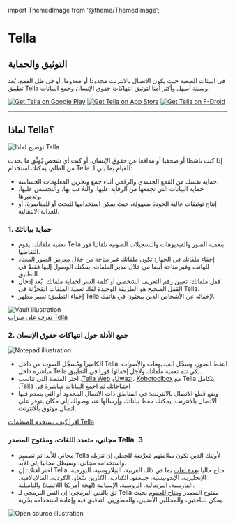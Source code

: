 import ThemedImage from '@theme/ThemedImage';

<div>
<div id="intro">
    <div classname="intro-column" id="intro-column1">
        <h1>Tella</h1>
        <h2>التوثيق والحماية</h2>
        <p>في البيئات الصعبة حيث يكون الاتصال بالانترنت محدودا أو معدوما، أو في ظل القمع، يُعد تطبيق Tella وسيلة أسهل وأكثر أمنا لتوثيق انتهاكات حقوق الإنسان وجمع البيانات.</p>
        <div classname="download">
<a href="https://play.google.com/store/apps/details?id=org.hzontal.tella" target="_blank">
                <img classname="badge" src="img/google-play-badge.png" alt="Get Tella on Google Play"></a>
            <a href="https://apps.apple.com/us/app/tella-document-protect/id1598152580" target="_blank">
                <img classname="badge" src="img/app-store-badge.svg" id="apple-store-badge" alt="Get Tella on App Store"></a>
            <a href="https://f-droid.org/packages/org.hzontal.tellaFOSS">
                <img classname="badge" src="https://fdroid.gitlab.io/artwork/badge/get-it-on.png" alt="Get Tella on F-Droid"></a>
</div>
    </div>
    <div classname="intro-column" id="intro-column2">
        <themedimage alt="Screenshot of the Tella app on Android. Showing Connections to Tella Web Uwazi and the folder structure showing that within Tella users can record and save Images, Videos and Audios securely and encripted." classname="screen" sources="{{" light: dark:></themedimage>
</div>
</div>

<hr>
<div classname="section">
    <h2>لماذا Tella؟</h2>
    <div classname="columns">
        <div classname="column" id="section-column1"><img classname="home-illustrations" src="img/why-tella.png" alt="توضيح لماذا Tella"></div>
        <div classname="column" id="section-column2">
            <p>إذا كنت ناشطا أو صحفيا أو مدافعا عن حقوق الإنسان، أو كنت أي شخص يُوثِّق ما يحدث من الظلم، يمكنك استخدام Tella للقيام بما يلي لـ:</p>
            <ul>
<li>
<span classname="emphasis">حماية نفسك</span> من القمع الجسدي والرقمي أثناء جمع وتخزين المعلومات الحساسة.</li>
                <li>
<span classname="emphasis">حماية البيانات التي تجمعها</span> من الرقابة عليها، والتلاعب بها، والتجسس عليها، وتدميرها.</li>
                <li>
<span classname="emphasis">إنتاج توثيقات عالية الجودة بسهولة</span>، حيث يمكن استخدامها للبحث أو للمناصرة، أو للعدالة الانتقالية.</li>
            </ul>
</div>
    </div>
</div>

<div classname="section">
    <h3>1. حماية بياناتك</h3>
    <div classname="columns">
        <div classname="column" id="section-column1">
            <ul>
<li>
<span classname="emphasis">تعمية ملفاتك:</span> يقوم Tella بتعمية الصور والفيديوهات والتسجيلات الصوتية تلقائيا فور التقاطها.</li>
                <li>
<span classname="emphasis">إخفاء ملفاتك في الجهاز:</span> تكون ملفاتك غير متاحة من خلال معرض الصور المعتاد للهاتف وغير متاحة أيضا من خلال مدير الملفات. يمكنك الوصول إليها فقط في التطبيق.</li>
                <li>
<span classname="emphasis">قفل ملفاتك:</span> تعيين رقم التعريف الشخصي أو كلمة السر لحماية ملفاتك. يُعد إدخال القفل الصحيح هو الطريقة الوحيدة لفك تعمية الملفات المُخزَّنة في Tella.</li>
                <li>
<span classname="emphasis">إخفاء التطبيق:</span> تغيير مظهر Tella لإخفائه عن الأشخاص الذين يبحثون في هاتفك.</li>
            </ul>
</div>
        <div classname="column" id="section-column2"><img classname="home-illustrations" src="img/vault.png" alt="Vault illustration"></div>
    </div>
    <a type="button" href="features" classname="clean-btn center button button--primary"> تعرف على ميزات Tella </a>  
</div>

<div classname="section">
    <h3>2. جمع الأدلة حول  انتهاكات حقوق الإنسان</h3>
    <div classname="columns">
        <div classname="column" id="section-column1"><img classname="home-illustrations" src="img/data.png" alt="Notepad illustration"></div>
        <div classname="column" id="section-column2">
            <ul>
<li>
<span classname="emphasis">الكاميرا ومُسجِّل الصوت من داخل Tella:</span> التقط الصور، وسجِّل الفيديوهات والأصوات مباشرة داخل Tella لكي تتم تعمية ملفاتك ولأجل إخفائها فورا في التطبيق.</li>
                <li>‫<span classname="emphasis">يتكامل Tella</span> مع <a href="/for-organizations#uwazi">Uwazi</a>، <a href="/for-organizations#open-data-kit-odk">Kobotoolbox</a>و <a href="/for-organizations#tella-web">Tella Web</a>. اختر المنصة التي تناسب احتياجاتك ثم اجمع البيانات مباشرة في Tella.</li>
                <li>
<span classname="emphasis">وضع قطع الاتصال بالانترنت:</span> في المناطق ذات الاتصال المحدود أو التي ينعدم فيها الاتصال بالانترنت، يمكنك حفظ بياناتك وإرسالها عند وصولك إلى مكان يتوفر على اتصال موثوق بالانترنت.</li>
            </ul>
</div>
    </div> 
    <a type="button" href="user-stories" classname="clean-btn center button button--primary"> اقرأ كيف تستخدم المنظمات Tella </a>    
</div>

<div classname="section">
    <h3>‫3. Tella مجاني، متعدد اللغات، ومفتوح المصدر</h3>
    <div classname="columns">
        <div classname="column" id="section-column1">
            <ul>
<li>
<span classname="emphasis">مجاني للأبد:</span> تم تصميم Tella لأولئك الذين تكون سلامتهم مُعرَّضة للخطر. إن تنزيله واستخدامه مجاني، وسيظل مجانيا إلى الأبد.</li>
                <li>
<span classname="emphasis">اختر لغتك:</span> إن Tella متاح حاليا <a href="/faq#what-languages-is-tella-available-in">بعدة لغات</a> بما في ذلك العربية، البيلاروسية، البورمية، الإنجليزية، الإندونيسية، جينغفو، الكنادية، الكارين سْغاو، الكردية، المالايالامية، الفارسية، البرتغالية، الروسية، الإسبانية (لهجة أمريكا اللاتينية) والتاميلية.</li>
                <li>
<span classname="emphasis">ثق بالنص البرمجي:</span> إن النص البرمجي لـ Tella مفتوح المصدر و<a href="/open-source">متاح للعموم</a> بحيث يمكن للباحثين، والمحللين الأمنيين، والمطورين التدقيق فيه وإعادة استخدامه بحُرية.</li>
            </ul>
</div>
        <div classname="column" id="section-column2"><img classname="home-illustrations" src="img/open-source.png" alt="Open source  illustration"></div>
    </div>
</div>
</div>
